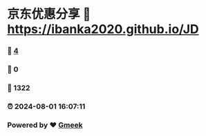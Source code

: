 # 京东优惠分享 :link: https://ibanka2020.github.io/JD 
### :page_facing_up: [4](https://ibanka2020.github.io/JD/tag.html) 
### :speech_balloon: 0 
### :hibiscus: 1322 
### :alarm_clock: 2024-08-01 16:07:11 
### Powered by :heart: [Gmeek](https://github.com/Meekdai/Gmeek)
